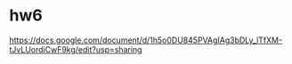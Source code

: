 # hw6
https://docs.google.com/document/d/1h5o0DU845PVAgIAg3bDLy_lTfXM-tJvLUordiCwF9kg/edit?usp=sharing
